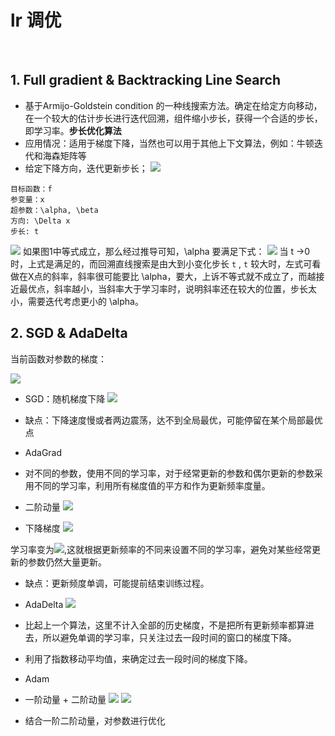 # lr 调优
<br>

## 1. Full gradient & Backtracking Line Search
- 基于Armijo-Goldstein condition 的一种线搜索方法。确定在给定方向移动，在一个较大的估计步长进行迭代回溯，组件缩小步长，获得一个合适的步长，即学习率。**步长优化算法**
- 应用情况：适用于梯度下降，当然也可以用于其他上下文算法，例如：牛顿迭代和海森矩阵等
- 给定下降方向，迭代更新步长；
![](https://pic1.zhimg.com/80/v2-a0e74ae40580cda9d197229cfdb0a328_720w.jpg)

```text
目标函数：f
参变量：x
超参数：\alpha, \beta
方向: \Delta x
步长: t
```
![](https://pic3.zhimg.com/80/v2-4bef433d091899ce5a8ad8d76cca3796_720w.jpg)
如果图1中等式成立，那么经过推导可知，\alpha 要满足下式：
![](https://www.zhihu.com/equation?tex=%EF%BC%88%5Cfrac%7Bf%28x%2Bt%5CDelta+x%29+-+f%28x%29%7D%7Bt%5CDelta+x%7D%29+%2F++%5Cnabla+f%28x%29+%3E+%5Calpha)
当 t ->0 时，上式是满足的，而回溯直线搜索是由大到小变化步长 `t` , `t` 较大时，左式可看做在X点的斜率，斜率很可能要比  \alpha，要大，上诉不等式就不成立了，而越接近最优点，斜率越小，当斜率大于学习率时，说明斜率还在较大的位置，步长太小，需要迭代考虑更小的  \alpha。


## 2. SGD & AdaDelta
当前函数对参数的梯度：

![](https://imgconvert.csdnimg.cn/aHR0cHM6Ly9tbWJpei5xcGljLmNuL21tYml6X3BuZy9zY1k3bVpCa2dldDRtTGlhOWlhMGNpYkxFWDBNYWljaFhQZmFlUGtDcHFMdUY4aFY4OVVKSHRhRUYzd0tHTXdBbExKUGlhSlp1MTluQURZbDJDQmoxY2lhWW1pYlEvNjQw?x-oss-process=image/format,png)

- SGD：随机梯度下降
![](https://imgconvert.csdnimg.cn/aHR0cHM6Ly9tbWJpei5xcGljLmNuL21tYml6X3BuZy9zY1k3bVpCa2dldDRtTGlhOWlhMGNpYkxFWDBNYWljaFhQZmFLY1RDSFkxdEZLWE1WMjZxNVhubjNKQzdpY2U4eGhyaWM5RnNlMWliWGdQVFh1WkpLUXNSNzM2WmcvNjQw?x-oss-process=image/format,png)

- 缺点：下降速度慢或者两边震荡，达不到全局最优，可能停留在某个局部最优点

- AdaGrad
- 对不同的参数，使用不同的学习率，对于经常更新的参数和偶尔更新的参数采用不同的学习率，利用所有梯度值的平方和作为更新频率度量。
- 二阶动量
![](https://imgconvert.csdnimg.cn/aHR0cHM6Ly9tbWJpei5xcGljLmNuL21tYml6X3BuZy9zY1k3bVpCa2dldDRtTGlhOWlhMGNpYkxFWDBNYWljaFhQZmEzdmpXVGtqSzJ3MEZpYTFCV3ZWQlU1NlF4dXJWME9BQjRya2libGhGQzRSMkZFOHlJNGE1d0dPdy82NDA?x-oss-process=image/format,png)

- 下降梯度
![](https://imgconvert.csdnimg.cn/aHR0cHM6Ly9tbWJpei5xcGljLmNuL21tYml6X3BuZy9zY1k3bVpCa2dldDRtTGlhOWlhMGNpYkxFWDBNYWljaFhQZmFvMXR6U2ljR0trUjIwQVlkYjhtYlpGYnhXREV5ZWdNMDlvaWJzWHVqQmNtTGdYTHNWcFRmOWVxQS82NDA?x-oss-process=image/format,png)


学习率变为![](https://imgconvert.csdnimg.cn/aHR0cHM6Ly9tbWJpei5xcGljLmNuL21tYml6X3BuZy9zY1k3bVpCa2dldDRtTGlhOWlhMGNpYkxFWDBNYWljaFhQZmFEanM5RDNKd1JNMXhaS0tsdHhjTEZ0aWJOZk9KWWdhNkhTY2lhamh2aWNUWHNTSG93bHNRYnNXUXcvNjQw?x-oss-process=image/format,png),这就根据更新频率的不同来设置不同的学习率，避免对某些经常更新的参数仍然大量更新。

- 缺点：更新频度单调，可能提前结束训练过程。

- AdaDelta
![](https://imgconvert.csdnimg.cn/aHR0cHM6Ly9tbWJpei5xcGljLmNuL21tYml6X3BuZy9uVENlWUd3b3FZM2x1Smc3YWZEN3hTUGpIYmxRNmpBU05YdUhLNktLb3EwOVBRSjI0WGFUSWljdnFrYmdWS3Fvd2JZRTgwcGphWGZyT2M3MFBDc25DRFEvNjQw?x-oss-process=image/format,png)
- 比起上一个算法，这里不计入全部的历史梯度，不是把所有更新频率都算进去，所以避免单调的学习率，只关注过去一段时间的窗口的梯度下降。
- 利用了指数移动平均值，来确定过去一段时间的梯度下降。

- Adam
- 一阶动量 + 二阶动量
![](https://imgconvert.csdnimg.cn/aHR0cHM6Ly9tbWJpei5xcGljLmNuL21tYml6X3BuZy9uVENlWUd3b3FZM2x1Smc3YWZEN3hTUGpIYmxRNmpBUzVxcTVXTUZINUQ2UjFmUFlQbnZSb21uUmlhREZKaHpzdXU4T0ltWDV6dzJxWDlqWkpIWUNQRXcvNjQw?x-oss-process=image/format,png)
![](https://imgconvert.csdnimg.cn/aHR0cHM6Ly9tbWJpei5xcGljLmNuL21tYml6X3BuZy9uVENlWUd3b3FZM2x1Smc3YWZEN3hTUGpIYmxRNmpBU1pIZEhaR1ZxM0lOaWJSZjJUOG1INTRVS25DT0hQaWNVY2ttZ3dsQ3Myek5laWNub2ljTmdWM1ppY2lhUS82NDA?x-oss-process=image/format,png)
- 结合一阶二阶动量，对参数进行优化